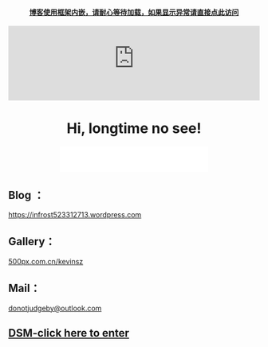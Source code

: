 <script type="text/javascript">
    document.getElementsByTagName('body')[0].style.height = window.innerHeight+'px';
</script>
<body id="body" height="100%">
<h4 style="text-align:center;">
<a href="https://infrost523312713.wordpress.com" target="_blank">博客使用框架内嵌，请耐心等待加载，如果显示异常请直接点此访问</a>
	<br />
</h4>

<p>
<iframe name="Wp" id="Wp" src="https://infrost523312713.wordpress.com" onload="this.height=body.offsetHeight" width="100%" scrolling="true" frameborder="0"></iframe>
	<br />
</p>
<h1 style="text-align:center;">
	Hi, longtime no see! 
</h1>
<p style="text-align:center;">
<iframe frameborder="no" border="0" marginwidth="0" marginheight="0" width=298 height=52 src="//music.163.com/outchain/player?type=2&id=1341939767&auto=1&height=32"></iframe>
</p>
<h2>
	Blog ：
</h2>	
<a href="https://infrost523312713.wordpress.com" target="_blank">https://infrost523312713.wordpress.com</a>

<h2>
	Gallery：
</h2>
<a href="http://500px.com.cn/kevinsz" target="_blank">500px.com.cn/kevinsz</a>
<h2>
	Mail：
</h2>
<a href="mailto:donotjudgeby@outlook.com" target="_blank">donotjudgeby@outlook.com</a>
<h2>
	<a href="http://kevinskyzeng.quickconnect.cn" target="_blank">DSM-click here to enter</a>
</h2>
</body>


